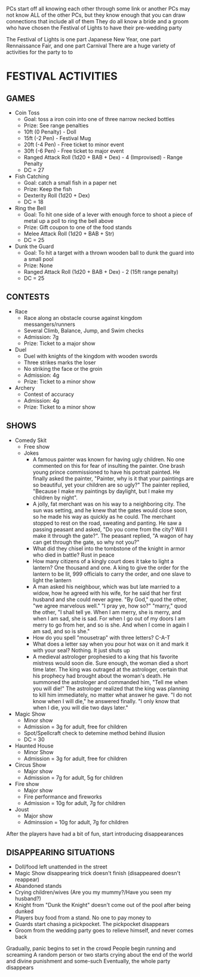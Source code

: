 PCs start off all knowing each other through some link or another
PCs may not know ALL of the other PCs, but they know enough that you can draw connections that include all of them
They do all know a bride and a groom who have chosen the Festival of Lights to have their pre-wedding party

The Festival of Lights is one part Japanese New Year, one part Rennaissance Fair, and one part Carnival
There are a huge variety of activities for the party to to

# FESTIVAL ACTIVITIES
## GAMES
- Coin Toss
	- Goal: toss a iron coin into one of three narrow necked bottles
	- Prize: See range penalties
	- 10ft (0 Penalty) - Doll
	- 15ft (-2 Pen) - Festival Mug
	- 20ft (-4 Pen) - Free ticket to minor event
	- 30ft (-6 Pen) - Free ticket to major event
	- Ranged Attack Roll (1d20 + BAB + Dex) - 4 (Improvised) - Range Penalty
	- DC = 27
- Fish Catching
	- Goal: catch a small fish in a paper net
	- Prize: Keep the fish
	- Dexterity Roll (1d20 + Dex)
	- DC = 18
- Ring the Bell
	- Goal: To hit one side of a lever with enough force to shoot a piece of metal up a poll to ring the bell above
	- Prize: Gift coupon to one of the food stands
	- Melee Attack Roll (1d20 + BAB + Str)
	- DC = 25
- Dunk the Guard
	- Goal: To hit a target with a thrown wooden ball to dunk the guard into a small pool
	- Prize: None
	- Ranged Attack Roll (1d20 + BAB + Dex) - 2 (15ft range penalty)
	- DC = 25

## CONTESTS
- Race
	- Race along an obstacle course against kingdom messangers/runners
	- Several Climb, Balance, Jump, and Swim checks
	- Admission: 7g
	- Prize: Ticket to a major show
- Duel
	- Duel with knights of the kingdom with wooden swords
	- Three strikes marks the loser
	- No striking the face or the groin
	- Admission: 4g
	- Prize: Ticket to a minor show
- Archery
	- Contest of accuracy
	- Admission: 4g
	- Prize: Ticket to a minor show

## SHOWS
- Comedy Skit
	- Free show
	- Jokes
		- A famous painter was known for having ugly children. No one commented on this for fear of insulting the painter. One brash young prince commissioned to have his portrait painted. He finally asked the painter, "Painter, why is it that your paintings are so beautiful, yet your children are so ugly?" The painter replied, "Because I make my paintings by daylight, but I make my children by night".
		- A jolly, fat merchant was on his way to a neighboring city. The sun was setting, and he knew that the gates would close soon, so he made his way as quickly as he could. The merchant stopped to rest on the road, sweating and panting. He saw a passing peasant and asked, "Do you come from the city? Will I make it through the gate?". The peasant replied, "A wagon of hay can get through the gate, so why not you?"
		- What did they chisel into the tombstone of the knight in armor who died in battle? Rust in peace
		- How many citizens of a kingly court does it take to light a lantern? One thousand and one. A king to give the order for the lantern to be lit, 999 officials to carry the order, and one slave to light the lantern
		- A man asked his neighbour, which was but late married to a widow, how he agreed with his wife, for he said that her first husband and she could never agree. "By God," quod the other, "we agree marvelous well." "I pray ye, how so?" "marry," quod the other, "I shall tell ye. When I am merry, she is merry, and when I am sad, she is sad. For when I go out of my doors I am merry to go from her, and so is she. And when I come in again I am sad, and so is she."
		- How do you spell "mousetrap" with three letters? C-A-T
		- What does a letter say when you pour hot wax on it and mark it with your seal? Nothing. It just shuts up
		- A medieval astrologer prophesied to a king that his favorite mistress would soon die. Sure enough, the woman died a short time later. The king was outraged at the astrologer, certain that his prophecy had brought about the woman's death. He summoned the astrologer and commanded him, "Tell me when you will die!" The astrologer realized that the king was planning to kill him immediately, no matter what answer he gave. "I do not know when I will die," he answered finally. "I only know that when I die, you will die two days later."
- Magic Show
	- Minor show
	- Admission = 3g for adult, free for children
	- Spot/Spellcraft check to detemine method behind illusion
	- DC = 30
- Haunted House
	- Minor Show
	- Admission = 3g for adult, free for children
- Circus Show
	- Major show
	- Admission = 7g for adult, 5g for children
- Fire show
	- Major show
	- Fire performance and fireworks
	- Admission = 10g for adult, 7g for children
- Joust
	- Major show
	- Adminssion = 10g for adult, 7g for children

After the players have had a bit of fun, start introducing disappearances

## DISAPPEARING SITUATIONS
- Doll/food left unattended in the street
- Magic Show disappearing trick doesn't finish (disappeared doesn't reappear)
- Abandoned stands
- Crying children/wives (Are you my mummy?/Have you seen my husband?)
- Knight from "Dunk the Knight" doesn't come out of the pool after being dunked
- Players buy food from a stand. No one to pay money to
- Guards start chasing a pickpocket. The pickpocket disappears
- Groom from the wedding party goes to relieve himself, and never comes back

Gradually, panic begins to set in the crowd
People begin running and screaming
A random person or two starts crying about the end of the world and divine punishment and some-such
Eventually, the whole party disappears
